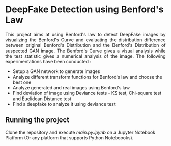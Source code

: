 # DeepFake Detection using Benford's Law
<p style="text-align:justify;">This project aims at using Benford's law to detect DeepFake images by visualizing the Benford's Curve and evaluating the distribution difference between original Benford's Distribution and the Benford's Distribution of suspected GAN image. The Benford's Curve gives a visual analysis while the test statistic gives a numerical analysis of the image.
The following experimentations have been conducted :
<ul style="margin-top : 0px;padding-top : 0px;">
        <li>Setup a GAN network to generate images</li>
        <li>Analyze different transform functions for Benford's law and choose the best one</li>
        <li>Analyze generated and real images using Benford's law</li>
        <li>Find deviation of image using Deviance tests - KS test, Chi-square test and Euclidean Distance test</li>
        <li>Find a deepfake to analyze it using deviance test</li>
     </ul>
</p>

## Running the project
<p>
Clone the repository and execute <i>main.py.ipynb</i> on a Jupyter Notebook Platform (Or any platform that supports Python Noteboooks).
</p>
